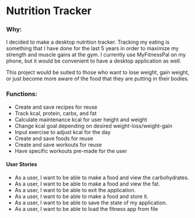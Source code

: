 <title>Nutrition Tracker</title>

<h1>Nutrition Tracker</h1>

<h3>Why:</h3>

<p>I decided to make a desktop nutrition tracker. Tracking my eating is something that I have done for the last 5 years 
in order to maximize my strength and muscle gains at the gym. I currently use MyFitnessPal on my phone, but it 
would be convenient to have a desktop application as well.</p>

<p>This project would be suited to those who want to lose weight, gain weight, or just become more aware of the food 
that they are putting in their bodies.</p>

<h3>Functions:</h3>

<ul>
    <li>Create and save recipes for reuse</li>
    <li>Track kcal, protein, carbs, and fat</li>
    <li>Calculate maintenance kcal for user height and weight</li>
    <li>Change kcal goal depending on desired weight-loss/weight-gain</li>
    <li>Input exercise to adjust kcal for the day</li>
    <li>Create and save foods for reuse</li>
    <li>Create and save workouts for reuse</li>
    <li>Have specific workouts pre-made for the user</li>
</ul>

 <h4>User Stories</h4>
    <ul>
        <li>As a user, I want to be able to make a food and view the carbohydrates.</li>
        <li>As a user, I want to be able to make a food and view the fat.</li>
        <li>As a user, I want to be able to exit the application.</li>
        <li>As a user, I want to be able to make a food and store it.</li>
        <li>As a user, I want to be able to save the state of my application.</li>
        <li>As a user, I want to be able to load the fitness app from file</li>
    </ul>